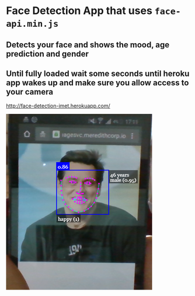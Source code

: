 # Face Detection App that uses `face-api.min.js`

## Detects your face and shows the mood, age prediction and gender

## Until fully loaded wait some seconds until heroku app wakes up and make sure you allow access to your camera
  http://face-detection-imet.herokuapp.com/

![App Screenshot](/jim_carrey_screenshot.png)
